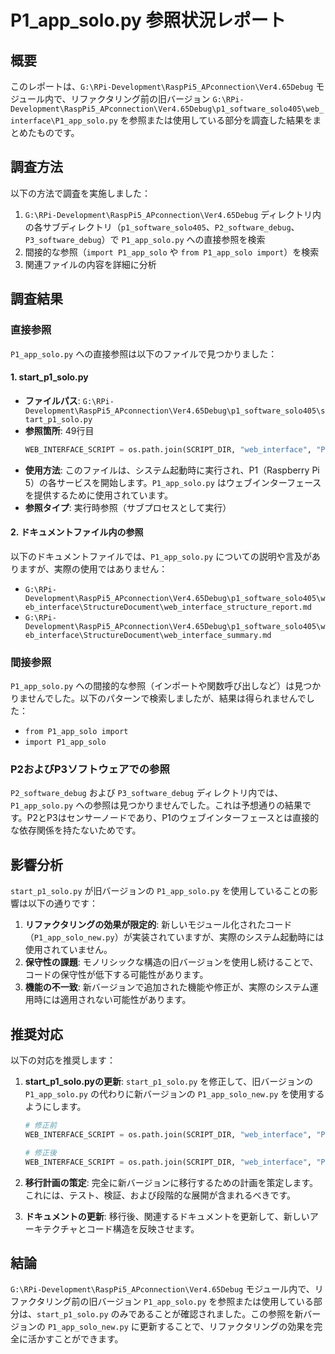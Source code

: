 # P1_app_solo.py 参照状況レポート

## 概要

このレポートは、`G:\RPi-Development\RaspPi5_APconnection\Ver4.65Debug` モジュール内で、リファクタリング前の旧バージョン `G:\RPi-Development\RaspPi5_APconnection\Ver4.65Debug\p1_software_solo405\web_interface\P1_app_solo.py` を参照または使用している部分を調査した結果をまとめたものです。

## 調査方法

以下の方法で調査を実施しました：

1. `G:\RPi-Development\RaspPi5_APconnection\Ver4.65Debug` ディレクトリ内の各サブディレクトリ（`p1_software_solo405`、`P2_software_debug`、`P3_software_debug`）で `P1_app_solo.py` への直接参照を検索
2. 間接的な参照（`import P1_app_solo` や `from P1_app_solo import`）を検索
3. 関連ファイルの内容を詳細に分析

## 調査結果

### 直接参照

`P1_app_solo.py` への直接参照は以下のファイルで見つかりました：

#### 1. start_p1_solo.py

- **ファイルパス**: `G:\RPi-Development\RaspPi5_APconnection\Ver4.65Debug\p1_software_solo405\start_p1_solo.py`
- **参照箇所**: 49行目
  ```python
  WEB_INTERFACE_SCRIPT = os.path.join(SCRIPT_DIR, "web_interface", "P1_app_solo.py")
  ```
- **使用方法**: このファイルは、システム起動時に実行され、P1（Raspberry Pi 5）の各サービスを開始します。`P1_app_solo.py` はウェブインターフェースを提供するために使用されています。
- **参照タイプ**: 実行時参照（サブプロセスとして実行）

#### 2. ドキュメントファイル内の参照

以下のドキュメントファイルでは、`P1_app_solo.py` についての説明や言及がありますが、実際の使用ではありません：

- `G:\RPi-Development\RaspPi5_APconnection\Ver4.65Debug\p1_software_solo405\web_interface\StructureDocument\web_interface_structure_report.md`
- `G:\RPi-Development\RaspPi5_APconnection\Ver4.65Debug\p1_software_solo405\web_interface\StructureDocument\web_interface_summary.md`

### 間接参照

`P1_app_solo.py` への間接的な参照（インポートや関数呼び出しなど）は見つかりませんでした。以下のパターンで検索しましたが、結果は得られませんでした：

- `from P1_app_solo import`
- `import P1_app_solo`

### P2およびP3ソフトウェアでの参照

`P2_software_debug` および `P3_software_debug` ディレクトリ内では、`P1_app_solo.py` への参照は見つかりませんでした。これは予想通りの結果です。P2とP3はセンサーノードであり、P1のウェブインターフェースとは直接的な依存関係を持たないためです。

## 影響分析

`start_p1_solo.py` が旧バージョンの `P1_app_solo.py` を使用していることの影響は以下の通りです：

1. **リファクタリングの効果が限定的**: 新しいモジュール化されたコード（`P1_app_solo_new.py`）が実装されていますが、実際のシステム起動時には使用されていません。
2. **保守性の課題**: モノリシックな構造の旧バージョンを使用し続けることで、コードの保守性が低下する可能性があります。
3. **機能の不一致**: 新バージョンで追加された機能や修正が、実際のシステム運用時には適用されない可能性があります。

## 推奨対応

以下の対応を推奨します：

1. **start_p1_solo.pyの更新**: `start_p1_solo.py` を修正して、旧バージョンの `P1_app_solo.py` の代わりに新バージョンの `P1_app_solo_new.py` を使用するようにします。

   ```python
   # 修正前
   WEB_INTERFACE_SCRIPT = os.path.join(SCRIPT_DIR, "web_interface", "P1_app_solo.py")
   
   # 修正後
   WEB_INTERFACE_SCRIPT = os.path.join(SCRIPT_DIR, "web_interface", "P1_app_solo_new.py")
   ```

2. **移行計画の策定**: 完全に新バージョンに移行するための計画を策定します。これには、テスト、検証、および段階的な展開が含まれるべきです。

3. **ドキュメントの更新**: 移行後、関連するドキュメントを更新して、新しいアーキテクチャとコード構造を反映させます。

## 結論

`G:\RPi-Development\RaspPi5_APconnection\Ver4.65Debug` モジュール内で、リファクタリング前の旧バージョン `P1_app_solo.py` を参照または使用している部分は、`start_p1_solo.py` のみであることが確認されました。この参照を新バージョンの `P1_app_solo_new.py` に更新することで、リファクタリングの効果を完全に活かすことができます。